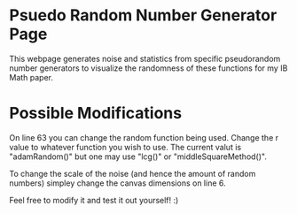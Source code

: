# Psuedo Random Number Generator Page
This webpage generates noise and statistics from specific pseudorandom number generators to visualize the randomness of these functions for my IB Math paper.

# Possible Modifications
On line 63 you can change the random function being used. Change the r value to whatever function you wish to use. The current valut is "adamRandom()" but one may use "lcg()" or "middleSquareMethod()".

To change the scale of the noise (and hence the amount of random numbers) simpley change the canvas dimensions on line 6.

Feel free to modify it and test it out yourself! :)
